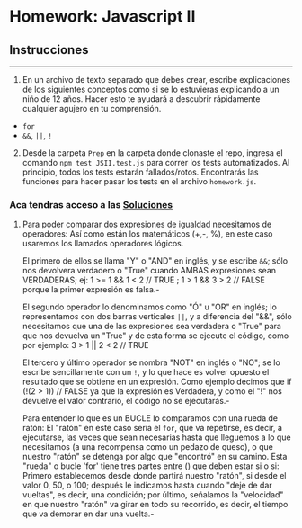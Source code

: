 # Homework: Javascript II

## Instrucciones
---
1. En un archivo de texto separado que debes crear, escribe explicaciones de los siguientes conceptos como si se lo estuvieras explicando a un niño de 12 años. Hacer esto te ayudará a descubrir rápidamente cualquier agujero en tu comprensión.

* `for`
* `&&`, `||`, `!`

2. Desde la carpeta `Prep` en la carpeta donde clonaste el repo, ingresa el comando `npm test JSII.test.js` para correr los tests automatizados. Al principio, todos los tests estarán fallados/rotos. Encontrarás las funciones para hacer pasar los tests en el archivo `homework.js`.

### Aca tendras acceso a las [Soluciones](https://github.com/atralice/Curso.Prep.Henry/blob/solution/03-JS-II/homework/homework.js)

1.  Para poder comparar dos expresiones de igualdad necesitamos de operadores: Así como están los matemáticos (+,-, %), en este caso usaremos los llamados operadores lógicos.

    El primero de ellos se llama "Y" o "AND" en inglés, y se escribe `&&`; sólo nos devolvera verdadero o "True" cuando AMBAS expresiones sean VERDADERAS; ej: 1 >= 1 && 1 < 2 // TRUE ; 1 > 1 && 3 > 2 // FALSE porque la primer expresión es falsa.-

    El segundo operador lo denominamos como "Ó" u "OR" en inglés; lo representamos con dos barras verticales
     `||`, y a diferencia del "&&", sólo necesitamos que una de las expresiones sea verdadera o "True" para que nos devuelva un "True" y de esta forma se ejecute el código, como por ejemplo: 3 > 1 || 2 < 2 // TRUE

    El tercero y último operador se nombra "NOT" en inglés o "NO"; se lo escribe sencillamente con un `!`, y lo que hace es volver opuesto el resultado que se obtiene en un expresión.                                 Como ejemplo decimos que if (!(2 > 1)) // FALSE ya que la expresión es Verdadera, y como el "!" nos devuelve el valor contrario, el código no se ejecutarás.-

    Para entender lo que es un BUCLE lo comparamos con una rueda de ratón: El "ratón" en este caso sería el `for`, que va repetirse, es decir, a ejecutarse, las veces que sean necesarias hasta que lleguemos a lo que necesitamos (a una recompensa como un pedazo de queso), o que nuestro "ratón" se detenga por algo que "encontró" en su camino.
    Esta "rueda" o bucle 'for' tiene tres partes entre () que deben estar si o si:
        Primero establecemos desde donde partirá nuestro "ratón", si desde el valor 0, 50, o 100;
        después le indicamos hasta cuando "deje de dar vueltas", es decir, una condición;
        por último, señalamos la "velocidad" en que nuestro "ratón" va girar en todo su recorrido, es decir, el tiempo que va demorar en dar una vuelta.-
